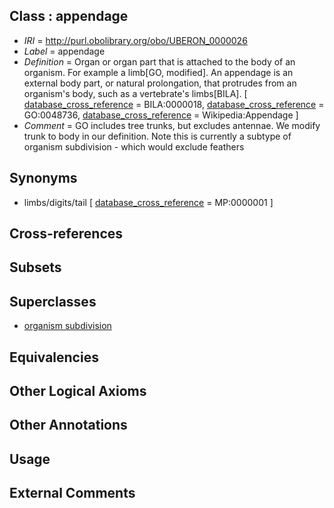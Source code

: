 
## Class : appendage

 * *IRI* = http://purl.obolibrary.org/obo/UBERON_0000026
 * *Label* = appendage
 * *Definition* = Organ or organ part that is attached to the body of an organism. For example a limb[GO, modified]. An appendage is an external body part, or natural prolongation, that protrudes from an organism's body, such as a vertebrate's limbs[BILA]. [ [database_cross_reference](../../ef/oboInOwl#hasDbXref.md) = BILA:0000018, [database_cross_reference](../../ef/oboInOwl#hasDbXref.md) = GO:0048736, [database_cross_reference](../../ef/oboInOwl#hasDbXref.md) = Wikipedia:Appendage ]
 * *Comment* = GO includes tree trunks, but excludes  antennae. We modify trunk to body in our definition. Note this is currently a subtype of organism subdivision - which would exclude feathers

## Synonyms

 * limbs/digits/tail [ [database_cross_reference](../../ef/oboInOwl#hasDbXref.md) = MP:0000001 ]

## Cross-references


## Subsets


## Superclasses

 * [organism subdivision](../../UBERON/75/UBERON_0000475.md)

## Equivalencies


## Other Logical Axioms


## Other Annotations


## Usage


## External Comments


